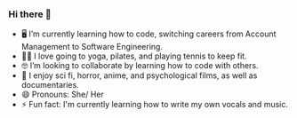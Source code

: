 ### Hi there 👋

- 🖥 I’m currently learning how to code, switching careers from Account Management to Software Engineering.
- 🧘‍♀️ I love going to yoga, pilates, and playing tennis to keep fit.
- 🤓 I’m looking to collaborate by learning how to code with others. 
- 💬 I enjoy sci fi, horror, anime, and psychological films, as well as documentaries.
- 😄 Pronouns: She/ Her
- ⚡ Fun fact: I'm currently learning how to write my own vocals and music.

<!--
**litotheyin/litotheyin** is a ✨ _special_ ✨ repository because its `README.md` (this file) appears on your GitHub profile.

Here are some ideas to get you started:

- 🖥 I’m currently learning how to code, switching careers from Account Management to Software Engineering.
- 🧘‍♀️ I love going to yoga, pilates, and playing tennis to keep fit.
- 🤓 I’m looking to collaborate by learning how to code with others. 
- 💬 I enjoy sci fi, horror and psychological films, as well as documentaries.
- 😄 Pronouns: She/ Her
- ⚡ Fun fact: I'm currently learning how to write my own vocals and music.
-->
